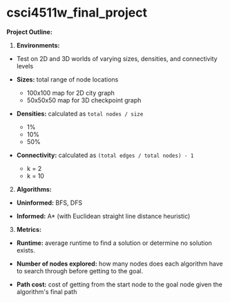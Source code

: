 # csci4511w_final_project

**Project Outline:**

1.  **Environments:**

- Test on 2D and 3D worlds of varying sizes, densities, and connectivity levels

-  **Sizes:** total range of node locations
	- 100x100 map for 2D city graph
	- 50x50x50 map for 3D checkpoint graph

-  **Densities:** calculated as `total nodes / size`
	- 1%
	- 10%
	- 50%
- **Connectivity:** calculated as `(total edges / total nodes) - 1`
	- k = 2
	- k = 10

2.  **Algorithms:**

-  **Uninformed:** BFS, DFS

-  **Informed:** A* (with Euclidean straight line distance heuristic)

  

3.  **Metrics:**

-  **Runtime:** average runtime to find a solution or determine no solution exists.

-  **Number of nodes explored:**  how many nodes does each algorithm have to search through before getting to the goal.

-  **Path cost:** cost of getting from the start node to the goal node given the algorithm's final path
